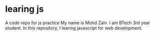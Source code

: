 # learing js
A code repo for js practice
My name is Mohd Zain.
I am BTech 3rd year student.
In this repository, I learing javascript for web development.

